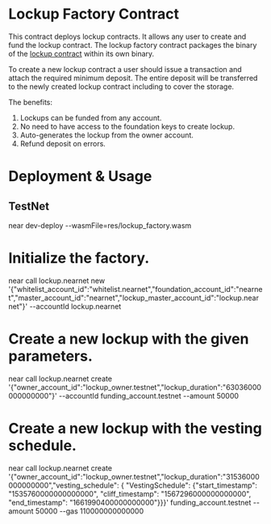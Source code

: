 # Lockup Factory Contract

This contract deploys lockup contracts. 
It allows any user to create and fund the lockup contract.
The lockup factory contract packages the binary of the 
<a href="https://github.com/near/core-contracts/tree/master/lockup">lockup 
contract</a> within its own binary.

To create a new lockup contract a user should issue a transaction and 
attach the required minimum deposit. The entire deposit will be transferred to 
the newly created lockup contract including to cover the storage.

The benefits: 
1. Lockups can be funded from any account.
2. No need to have access to the foundation keys to create lockup.
3. Auto-generates the lockup from the owner account.
4. Refund deposit on errors.



# Deployment & Usage

## TestNet

near dev-deploy --wasmFile=res/lockup_factory.wasm

# Initialize the factory.
near call lockup.nearnet new '{"whitelist_account_id":"whitelist.nearnet","foundation_account_id":"nearnet","master_account_id":"nearnet","lockup_master_account_id":"lockup.nearnet"}' --accountId lockup.nearnet     

# Create a new lockup with the given parameters.
near call lockup.nearnet create '{"owner_account_id":"lockup_owner.testnet","lockup_duration":"63036000000000000"}' --accountId funding_account.testnet --amount 50000

# Create a new lockup with the vesting schedule.
near call lockup.nearnet create '{"owner_account_id":"lockup_owner.testnet","lockup_duration":"31536000000000000","vesting_schedule": { "VestingSchedule": {"start_timestamp": "1535760000000000000", "cliff_timestamp": "1567296000000000000", "end_timestamp": "1661990400000000000"}}}' funding_account.testnet --amount 50000 --gas 110000000000000


